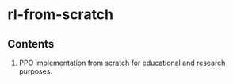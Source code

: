# rl-from-scratch
## Contents
1. PPO implementation from scratch for educational and research purposes.
